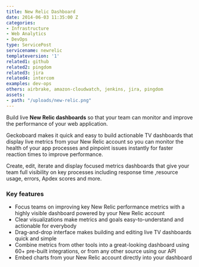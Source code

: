 ```yaml
---
title: New Relic Dashboard
date: 2014-06-03 11:35:00 Z
categories:
- Infrastructure
- Web Analytics
- DevOps
type: ServicePost
servicename: newrelic
templateversion: '1'
related1: github
related2: pingdom
related3: jira
related4: intercom
examples: dev-ops
others: airbrake, amazon-cloudwatch, jenkins, jira, pingdom
assets:
- path: "/uploads/new-relic.png"
---
```


Build live **New Relic dashboards** so that your team can monitor and improve the performance of your web application. 

Geckoboard makes it quick and easy to build actionable TV dashboards that display live metrics from your New Relic account so you can monitor the health of your app processes and pinpoint issues instantly for faster reaction times to improve performance. 

Create, edit, iterate and display focused metrics dashboards that give your team full visibility on key processes including response time ,resource usage, errors, Apdex scores and more.

<div class="useful-resources widget-main__inner">
<h3>Key features</h3>
<ul class="resources-links">
<li><span>Focus teams on improving key New Relic performance metrics with a highly visible dashboard powered by your New Relic account</span></li>
<li><span>Clear visualizations make metrics and goals easy-to-understand and actionable for everybody</span></li>
<li><span>Drag-and-drop interface makes building and editing live TV dashboards quick and simple</span></li>
<li><span>Combine metrics from other tools into a great-looking dashboard using 60+ pre-built integrations, or from any other source using our API
</span></li>
<li><span>Embed charts from your New Relic account directly into your dashboard</span></li>
</ul>
</div>
